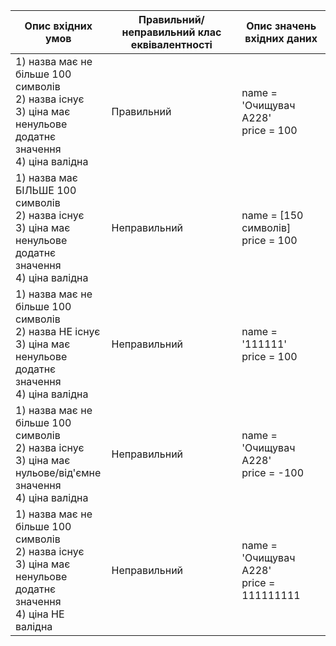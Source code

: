 | Опис вхідних умов | Правильний/неправильний клас еквівалентності | Опис значень вхідних даних |
| ----------------- | -------------------------------------------- | -------------------------- |
| 1) назва має не більше 100 символів<br> 2) назва існує<br> 3) ціна має ненульове додатнє значення<br> 4) ціна валідна<br> | Правильний | name = 'Очищувач А228'<br> price = 100<br>|
| 1) назва має БІЛЬШЕ 100 символів<br> 2) назва існує<br> 3) ціна має ненульове додатнє значення<br> 4) ціна валідна<br> | Неправильний | name = [150 символів]<br> price = 100<br>|
| 1) назва має не більше 100 символів<br> 2) назва НЕ існує<br> 3) ціна має ненульове додатнє значення<br> 4) ціна валідна<br> | Неправильний | name = '111111'<br> price = 100<br>|
| 1) назва має не більше 100 символів<br> 2) назва існує<br> 3) ціна має нульове/від'ємне значення<br> 4) ціна валідна<br> | Неправильний | name = 'Очищувач А228'<br> price = -100<br>|
| 1) назва має не більше 100 символів<br> 2) назва існує<br> 3) ціна має ненульове додатнє значення<br> 4) ціна НЕ валідна<br> | Неправильний | name = 'Очищувач А228'<br> price = 111111111<br>|
